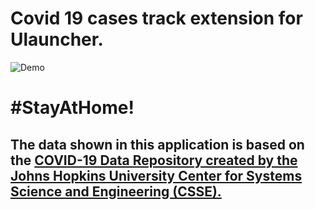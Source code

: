 # Covid 19 cases track extension for Ulauncher.



![Demo](https://media.giphy.com/media/UpDxKPlZ7xfDKlcxE0/giphy.gif)



# #StayAtHome!


## The data shown in this application is based on the [COVID-19 Data Repository created by the Johns Hopkins University Center for Systems Science and Engineering (CSSE).](https://github.com/CSSEGISandData/COVID-19)